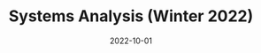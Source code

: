 ---
title: "Systems Analysis (Winter 2022)"
collection: teaching
type: "Undergraduate course"
#permalink: /teaching/2022-spring-statistics
venue: "Technion, Faculty of Civil and Environmental Engineering"
date: 2022-10-01
#location: "City, Country"
---
